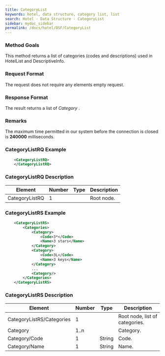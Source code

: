 ```yaml
---
title: CategoryList
keywords: hotel, data structure, category list, list
search: Hotel - Data Structure - CategoryList
sidebar: mydoc_sidebar
permalink: /docs/hotel/DSF/CategoryList
---
```




### Method Goals


This method returns a list of categories (codes and descriptions) used in HotelList and DescriptiveInfo.



### Request Format


The request does not require any elements empty request.



### Response Format


The result returns a list of *Category* .



### Remarks


The maximum time permitted in our system before the connection is closed is **240000** milliseconds.



### CategoryListRQ Example


~~~xml
    <CategoryListRQ>
    </CategoryListRQ>
~~~


### CategoryListRQ Description



| **Element**			| **Number**	| **Type**	| **Description**		|
| ----------------------------- | ------------- | ------------- | ----------------------------- |
| CategoryListRQ		| 1          	|		| Root node.			|




### CategoryListRS Example


~~~xml
    <CategoryListRS>
        <Categories>
            <Category>
                <Code>3*</Code>
                <Name>3 stars</Name>
            </Category>
            <Category>
                <Code>3L</Code>
                <Name>3 keys</Name>
            </Category>
            ...
            <Category/>
        </Categories>
    </CategoryListRS>
~~~


### CategoryListRS Description



| **Element**			| **Number**	| **Type**	| **Description**		|
| ----------------------------- | ------------- | ------------- | ----------------------------- |
| CategoryListRS/Categories		| 1          	|		| Root node, list of categories.			|
| Category	| 1..n          	| 		| Category.			|
| Category/Code	| 1         	| String		| Code.			|
| Category/Name	| 1         	| String		| Name.			|


